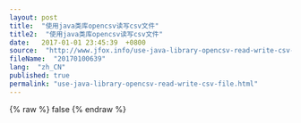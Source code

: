 ```yaml
---
layout: post
title:  "使用java类库opencsv读写csv文件"
title2:  "使用java类库opencsv读写csv文件"
date:   2017-01-01 23:45:39  +0800
source:  "http://www.jfox.info/use-java-library-opencsv-read-write-csv-file.html"
fileName:  "20170100639"
lang:  "zh_CN"
published: true
permalink: "use-java-library-opencsv-read-write-csv-file.html"
---
```

{% raw %}
false
{% endraw %}
